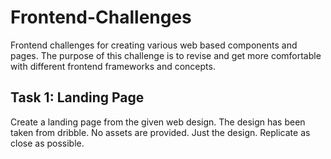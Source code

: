 # Frontend-Challenges

Frontend challenges for creating various web based components and pages. The purpose of this challenge is to revise and get more comfortable with different frontend frameworks and concepts.


## Task 1: Landing Page
Create a landing page from the given web design. The design has been taken from dribble. No assets are provided. Just the design. Replicate as close as possible. 